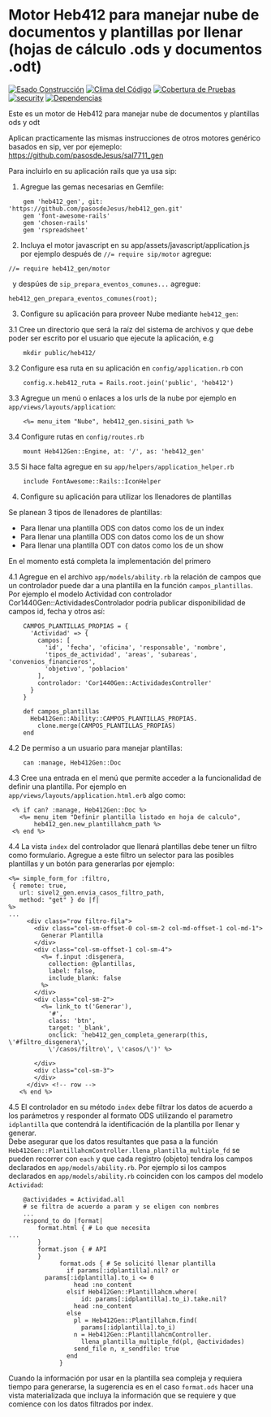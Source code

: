 # Motor Heb412 para manejar nube de documentos y plantillas por llenar (hojas de cálculo .ods y documentos .odt)
[![Esado Construcción](https://api.travis-ci.org/pasosdeJesus/heb412_gen.svg?branch=master)](https://travis-ci.org/pasosdeJesus/heb412_gen) [![Clima del Código](https://codeclimate.com/github/pasosdeJesus/heb412_gen/badges/gpa.svg)](https://codeclimate.com/github/pasosdeJesus/heb412_gen) [![Cobertura de Pruebas](https://codeclimate.com/github/pasosdeJesus/heb412_gen/badges/coverage.svg)](https://codeclimate.com/github/pasosdeJesus/heb412_gen) [![security](https://hakiri.io/github/pasosdeJesus/heb412_gen/master.svg)](https://hakiri.io/github/pasosdeJesus/heb412_gen/master) [![Dependencias](https://gemnasium.com/pasosdeJesus/heb412_gen.svg)](https://gemnasium.com/pasosdeJesus/heb412_gen) 

Este es un motor de Heb412 para manejar nube de documentos y plantillas ods y odt

Aplican practicamente las mismas instrucciones de otros motores genérico
basados en sip, ver por ejemeplo:
	https://github.com/pasosdeJesus/sal7711_gen

Para incluirlo en su aplicación rails que ya usa sip:
1. Agregue las gemas necesarias en Gemfile:
```
	gem 'heb412_gen', git: 'https://github.com/pasosdeJesus/heb412_gen.git'
	gem 'font-awesome-rails'
	gem 'chosen-rails'
	gem 'rspreadsheet'
```

2. Incluya el motor javascript en su app/assets/javascript/application.js
   por ejemplo después de ```//= require sip/motor``` agregue:
```
//= require heb412_gen/motor
```
   y despúes de ```sip_prepara_eventos_comunes...``` agregue:
```
heb412_gen_prepara_eventos_comunes(root);
```

3. Configure su aplicación para proveer Nube mediante ```heb412_gen```:

3.1 Cree un directorio que será la raíz del sistema de archivos y que
debe poder ser escrito por el usuario que ejecute la aplicación, e.g
```
	mkdir public/heb412/
```

3.2 Configure esa ruta en su aplicación en ```config/application.rb``` con
```
	config.x.heb412_ruta = Rails.root.join('public', 'heb412')
```

3.3 Agregue un menú o enlaces a los urls de la nube por ejemplo en
   ```app/views/layouts/application```:
```
	<%= menu_item "Nube", heb412_gen.sisini_path %>
```

3.4 Configure rutas en ```config/routes.rb```
```
	mount Heb412Gen::Engine, at: '/', as: 'heb412_gen'
```

3.5 Si hace falta agregue en su ```app/helpers/application_helper.rb```
```
	include FontAwesome::Rails::IconHelper 
```

4. Configure su aplicación para utilizar los llenadores de plantillas

Se planean 3 tipos de llenadores de plantillas:
- Para llenar una plantilla ODS con datos como los de un index
- Para llenar una plantilla ODS con datos como los de un show
- Para llenar una plantilla ODT con datos como los de un show

En el momento está completa la implementación del primero

4.1 Agregue en el archivo ```app/models/ability.rb``` la relación de campos 
   que un controlador puede dar a una plantilla en la función
   ```campos_plantillas```. Por ejemplo el modelo Actividad con controlador 
    Cor1440Gen::ActividadesControlador podría publicar disponibilidad
    de campos id, fecha y otros así:

```
    CAMPOS_PLANTILLAS_PROPIAS = {
      'Actividad' => { 
        campos: [
          'id', 'fecha', 'oficina', 'responsable', 'nombre', 
          'tipos_de_actividad', 'areas', 'subareas', 'convenios_financieros',
          'objetivo', 'poblacion'
        ],
        controlador: 'Cor1440Gen::ActividadesController'
      }
    }

    def campos_plantillas 
      Heb412Gen::Ability::CAMPOS_PLANTILLAS_PROPIAS.
        clone.merge(CAMPOS_PLANTILLAS_PROPIAS)
    end
```

4.2 De permiso a un usuario para manejar plantillas:
```
	can :manage, Heb412Gen::Doc
```

4.3 Cree una entrada en el menú que permite acceder a la funcionalidad
    de definir una plantilla. Por ejemplo en 
    ```app/views/layouts/application.html.erb```
    algo  como:
```
 <% if can? :manage, Heb412Gen::Doc %>
   <%= menu_item "Definir plantilla listado en hoja de calculo",   
       heb412_gen.new_plantillahcm_path %>
 <% end %>
```

4.4 La vista ```index``` del controlador que llenará plantillas debe tener un 
    filtro como formulario.  Agregue a este filtro un selector para las 
    posibles plantillas y un botón para generarlas por ejemplo:
 ```
<%= simple_form_for :filtro,
  { remote: true,
    url: sivel2_gen.envia_casos_filtro_path,
    method: "get" } do |f| 
%>
...
      <div class="row filtro-fila">
        <div class="col-sm-offset-0 col-sm-2 col-md-offset-1 col-md-1">
          Generar Plantilla
        </div>
        <div class="col-sm-offset-1 col-sm-4">
          <%= f.input :disgenera,
            collection: @plantillas,
            label: false,
            include_blank: false
          %>
        </div>
        <div class="col-sm-2">
          <%= link_to t('Generar'), 
            '#',
            class: 'btn', 
            target: '_blank', 
            onclick: 'heb412_gen_completa_generarp(this, \'#filtro_disgenera\',
            \'/casos/filtro\', \'casos/\')' %>

        </div>
        <div class="col-sm-3">
        </div>
      </div> <!-- row -->
    <% end %> 
```

4.5 El controlador en su método ```index``` debe filtrar los datos de acuerdo
    a los parámetros y responder al formato ODS utilizando el parametro
    ```idplantilla``` que contendrá la identificación de la plantilla por llenar
    y generar.  
    Debe asegurar que los datos resultantes que pasa a la función
    ```Heb412Gen::PlantillahcmController.llena_plantilla_multiple_fd```
    se pueden recorrer con ```each``` y que cada registro (objeto) tendra los 
    campos declarados en ```app/models/ability.rb```.
    Por ejemplo si los campos declarados en ```app/models/ability.rb``` 
    coinciden con los campos del modelo ```Actividad```:

```
	@actividades = Actividad.all
	# se filtra de acuerdo a param y se eligen con nombres
	...
	respond_to do |format|
		format.html { # Lo que necesita 
...
		}
		format.json { # API
		}
              format.ods { # Se solicitó llenar plantilla
                if params[:idplantilla].nil? or
		  params[:idplantilla].to_i <= 0
                  head :no_content 
                elsif Heb412Gen::Plantillahcm.where(
                    id: params[:idplantilla].to_i).take.nil?
                  head :no_content 
                else
                  pl = Heb412Gen::Plantillahcm.find(
                    params[:idplantilla].to_i)
                  n = Heb412Gen::PlantillahcmController.
                    llena_plantilla_multiple_fd(pl, @actividades)
                  send_file n, x_sendfile: true
                end
              }
```

  Cuando la información por usar en la plantilla sea compleja y requiera
  tiempo para generarse, la sugerencia es en el caso ```format.ods``` hacer una 
  vista materializada que incluya la información que  se requiere y 
  que comience con los datos filtrados por index.

